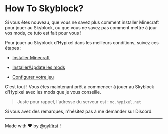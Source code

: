 # How To Skyblock?

Si vous êtes nouveau, que vous ne savez plus comment installer Minecraft pour jouer au Skyblock, ou que vous ne savez pas comment mettre à jour vos mods, ce tuto est fait pour vous !

Pour jouer au Skyblock d'Hypixel dans les meilleurs conditions, suivez ces étapes :

- [Installer Minecraft](Launcher.md)

- [Installer/Update les mods](./Mods.md)

- [Configurer votre jeu](./Game.md)

C'est tout ! Vous êtes maintenant prêt à commencer à jouer au Skyblock d'Hypixel avec les mods que je vous conseille.

> Juste pour rappel, l'adresse du serveur est : `mc.hypixel.net`

Si vous avez des remarques, n'hésitez pas à me demander sur Discord.

---
Made with :heart: by [@gylfirst](https://github.com/gylfirst) !
